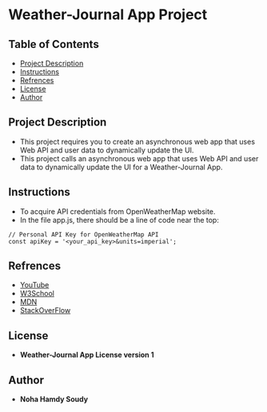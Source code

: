 # Weather-Journal App Project

## Table of Contents

- [Project Description](#ProjectDescription)
- [Instructions](#Instructions)
- [Refrences](#Refrences)
- [License](#License)
- [Author](#Author)

## Project Description

- This project requires you to create an asynchronous web app that uses Web API and user data to dynamically update the UI.
- This project calls an asynchronous web app that uses Web API and user data to dynamically update the UI for a Weather-Journal App.

## Instructions

- To acquire API credentials from OpenWeatherMap website.
- In the file app.js, there should be a line of code near the top:

```
// Personal API Key for OpenWeatherMap API
const apiKey = '<your_api_key>&units=imperial';
```

## Refrences

- [YouTube](https://www.youtube.com/)
- [W3School](https://www.w3schools.com/)
- [MDN](https://developer.mozilla.org/en-US/)
- [StackOverFlow](https://stackoverflow.com/)

## License

- **Weather-Journal App License version 1**

## Author

- **Noha Hamdy Soudy**
